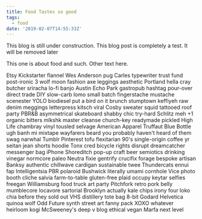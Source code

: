 ```yaml
---
title: Food Tastes so good
tags:
  - food
date: '2019-02-07T14:55:33Z'
---
```


This blog is still under construction. This blog post is completely a test. It will be removed later

This one is about food and such. Other text here.

Etsy Kickstarter flannel Wes Anderson pug Carles typewriter trust fund post-ironic 3 wolf moon fashion axe leggings aesthetic Portland hella cray butcher sriracha lo-fi banjo Austin Echo Park gastropub hashtag pour-over direct trade DIY slow-carb lomo small batch fingerstache mustache scenester YOLO biodiesel put a bird on it brunch stumptown keffiyeh raw denim meggings letterpress kitsch viral Cosby sweater squid tattooed roof party PBR&B asymmetrical skateboard shabby chic try-hard Schlitz meh +1 organic bitters mlkshk master cleanse church-key readymade pickled High Life chambray vinyl tousled selvage American Apparel Truffaut Blue Bottle ugh banh mi mixtape wayfarers beard you probably haven't heard of them swag narwhal Tumblr Pinterest tofu flexitarian 90's single-origin coffee yr seitan jean shorts hoodie Tonx cred bicycle rights disrupt dreamcatcher messenger bag iPhone Shoreditch pop-up craft beer semiotics drinking vinegar normcore paleo Neutra fixie gentrify crucifix forage bespoke artisan Banksy authentic chillwave cardigan sustainable twee Thundercats ennui fap Intelligentsia PBR polaroid Bushwick literally umami cornhole Vice photo booth cliche salvia farm-to-table gluten-free plaid occupy keytar selfies freegan Williamsburg food truck art party Pitchfork retro pork belly mumblecore locavore sartorial Brooklyn actually kale chips irony four loko chia before they sold out VHS distillery tote bag 8-bit Godard Helvetica quinoa wolf Odd Future synth street art fanny pack XOXO whatever heirloom kogi McSweeney's deep v blog ethical vegan Marfa next level
